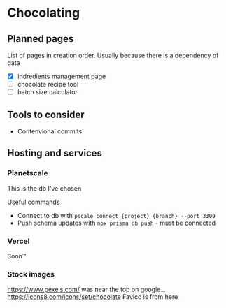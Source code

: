 # Chocolating

## Planned pages

List of pages in creation order. Usually because there is a dependency of data

- [x] indredients management page
- [ ] chocolate recipe tool
- [ ] batch size calculator

## Tools to consider

- Contenvional commits

## Hosting and services

### Planetscale

This is the db I've chosen

Useful commands

- Connect to db with `pscale connect {project} {branch} --port 3309`
- Push schema updates with `npx prisma db push` - must be connected

### Vercel

Soon™

<!--
### Nutrition APIs

Most are expensive or limited in their free nature, I'll do an extremely basic thing myself. We won't need many ingredients anyway.

- [nutritionix](https://www.nutritionix.com/business/api) (limited, expensive if you pay, seemingly unreasonable)
- [FatSecret](https://platform.fatsecret.com/api/) (To use it you can't just play - you have to host, expensive)
-->

### Stock images

https://www.pexels.com/ was near the top on google...
https://icons8.com/icons/set/chocolate Favico is from here

